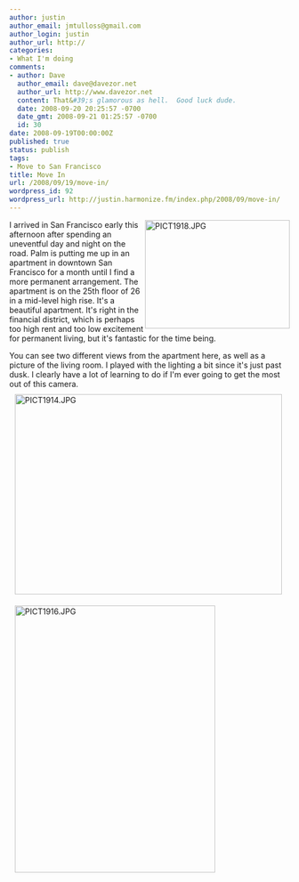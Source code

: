 ```yaml
---
author: justin
author_email: jmtulloss@gmail.com
author_login: justin
author_url: http://
categories:
- What I'm doing
comments:
- author: Dave
  author_email: dave@davezor.net
  author_url: http://www.davezor.net
  content: That&#39;s glamorous as hell.  Good luck dude.
  date: 2008-09-20 20:25:57 -0700
  date_gmt: 2008-09-21 01:25:57 -0700
  id: 30
date: 2008-09-19T00:00:00Z
published: true
status: publish
tags:
- Move to San Francisco
title: Move In
url: /2008/09/19/move-in/
wordpress_id: 92
wordpress_url: http://justin.harmonize.fm/index.php/2008/09/move-in/
---
```


<img src="http://justin.harmonize.fm/wp-content/uploads/2008/09/pict1918.jpg" width="260" height="195" alt="PICT1918.JPG" style="float:right;" />

<p>I arrived in San Francisco early this afternoon after spending an uneventful day and night on the road. Palm is putting me up in an apartment in downtown San Francisco for a month until I find a more permanent arrangement. The apartment is on the 25th floor of 26 in a mid-level high rise. It's a beautiful apartment. It's right in the financial district, which is perhaps too high rent and too low excitement for permanent living, but it's fantastic for the time being.</p>
<p>You can see two different views from the apartment here, as well as a picture of the living room. I played with the lighting a bit since it's just past dusk. I clearly have a lot of learning to do if I'm ever going to get the most out of this camera.<img src="http://justin.harmonize.fm/wp-content/uploads/2008/09/pict1914.jpg" width="480" height="360" alt="PICT1914.JPG" style="margin-top:10px; margin-right:10px; margin-bottom:10px; margin-left:10px;" /> <img src="http://justin.harmonize.fm/wp-content/uploads/2008/09/pict1916.jpg" width="360" height="480" alt="PICT1916.JPG" style="margin-top:10px; margin-right:10px; margin-bottom:10px; margin-left:10px;" /></p>
